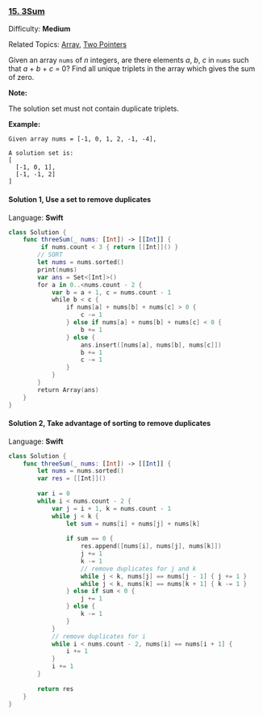 ### [15\. 3Sum](https://leetcode.com/problems/3sum/)

Difficulty: **Medium**  

Related Topics: [Array](https://leetcode.com/tag/array/), [Two Pointers](https://leetcode.com/tag/two-pointers/)


Given an array `nums` of _n_ integers, are there elements _a_, _b_, _c_ in `nums` such that _a_ + _b_ + _c_ = 0? Find all unique triplets in the array which gives the sum of zero.

**Note:**

The solution set must not contain duplicate triplets.

**Example:**

```
Given array nums = [-1, 0, 1, 2, -1, -4],

A solution set is:
[
  [-1, 0, 1],
  [-1, -1, 2]
]
```

#### Solution 1, Use a set to remove duplicates

Language: **Swift**

```swift
class Solution {
    func threeSum(_ nums: [Int]) -> [[Int]] {
         if nums.count < 3 { return [[Int]]() }
        // SORT
        let nums = nums.sorted()
        print(nums)
        var ans = Set<[Int]>()
        for a in 0..<nums.count - 2 {
            var b = a + 1, c = nums.count - 1
            while b < c {
                if nums[a] + nums[b] + nums[c] > 0 {
                    c -= 1
                } else if nums[a] + nums[b] + nums[c] < 0 {
                    b += 1
                } else {
                    ans.insert([nums[a], nums[b], nums[c]])
                    b += 1
                    c -= 1
                }
            }
        }
        return Array(ans)
    }
}
```

#### Solution 2, Take advantage of sorting to remove duplicates

Language: **Swift**

```swift
class Solution {
    func threeSum(_ nums: [Int]) -> [[Int]] {
        let nums = nums.sorted()
        var res = [[Int]]()
        
        var i = 0
        while i < nums.count - 2 {
            var j = i + 1, k = nums.count - 1
            while j < k {
                let sum = nums[i] + nums[j] + nums[k]
                
                if sum == 0 {
                    res.append([nums[i], nums[j], nums[k]])
                    j += 1
                    k -= 1
                    // remove duplicates for j and k
                    while j < k, nums[j] == nums[j - 1] { j += 1 }
                    while j < k, nums[k] == nums[k + 1] { k -= 1 }
                } else if sum < 0 {
                    j += 1
                } else {
                    k -= 1
                }
            }
            // remove duplicates for i
            while i < nums.count - 2, nums[i] == nums[i + 1] {
                i += 1
            }
            i += 1
        }
        
        return res
    }
}
```